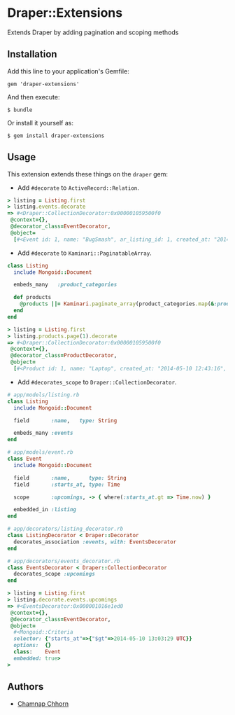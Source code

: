 # Draper::Extensions

Extends Draper by adding pagination and scoping methods

## Installation

Add this line to your application's Gemfile:

    gem 'draper-extensions'

And then execute:

    $ bundle

Or install it yourself as:

    $ gem install draper-extensions

## Usage

This extension extends these things on the `draper` gem:

+ Add `#decorate` to `ActiveRecord::Relation`.

```ruby
> listing = Listing.first
> listing.events.decorate
=> #<Draper::CollectionDecorator:0x000001059500f0
 @context={},
 @decorator_class=EventDecorator,
 @object=
  [#<Event id: 1, name: "BugSmash", ar_listing_id: 1, created_at: "2014-05-10 12:43:16", updated_at: "2014-05-10 12:43:16">]>
```

+ Add `#decorate` to `Kaminari::PaginatableArray`.

```ruby
class Listing
  include Mongoid::Document

  embeds_many   :product_categories

  def products
    @products ||= Kaminari.paginate_array(product_categories.map(&:products))
  end
end

> listing = Listing.first
> listing.products.page(1).decorate
=> #<Draper::CollectionDecorator:0x000001059500f0
 @context={},
 @decorator_class=ProductDecorator,
 @object=
  [#<Product id: 1, name: "Laptop", created_at: "2014-05-10 12:43:16", updated_at: "2014-05-10 12:43:16">]>
```

+ Add `#decorates_scope` to `Draper::CollectionDecorator`.

```ruby
# app/models/listing.rb
class Listing
  include Mongoid::Document

  field       :name,   type: String

  embeds_many :events
end

# app/models/event.rb
class Event
  include Mongoid::Document

  field       :name,      type: String
  field       :starts_at, type: Time

  scope       :upcomings, -> { where(:starts_at.gt => Time.now) }

  embedded_in :listing
end

# app/decorators/listing_decorator.rb
class ListingDecorator < Draper::Decorator
  decorates_association :events, with: EventsDecorator
end

# app/decorators/events_decorator.rb
class EventsDecorator < Draper::CollectionDecorator
  decorates_scope :upcomings
end

> listing = Listing.first
> listing.decorate.events.upcomings
=> #<EventsDecorator:0x000001016e1ed0
 @context={},
 @decorator_class=EventDecorator,
 @object=
  #<Mongoid::Criteria
  selector: {"starts_at"=>{"$gt"=>2014-05-10 13:03:29 UTC}}
  options:  {}
  class:    Event
  embedded: true>
>
```
## Authors

* [Chamnap Chhorn](https://github.com/chamnap)
